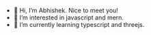 - 👋 Hi, I’m Abhishek. Nice to meet you!
- 👀 I’m interested in javascript and mern.
- 🌱 I’m currently learning typescript and threejs.

<!---
abhishek2509xd/abhishek2509xd is a ✨ special ✨ repository because its `README.md` (this file) appears on your GitHub profile.
You can click the Preview link to take a look at your changes.
--->
